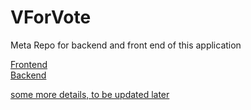 # VForVote
Meta Repo for backend and front end of this application

[Frontend](https://github.com/abhideepd/fe-VForVote)  
[Backend](https://github.com/abhideepd/be-VForVote)  

[some more details, to be updated later](https://github.com/abhideepd/Voting-App/tree/main)
